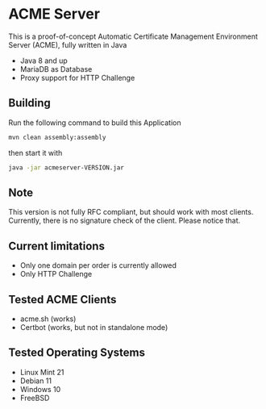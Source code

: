 # ACME Server
This is a proof-of-concept Automatic Certificate Management Environment Server (ACME), fully written in Java

- Java 8 and up
- MariaDB as Database
- Proxy support for HTTP Challenge

## Building
Run the following command to build this Application
```bash
mvn clean assembly:assembly
```
then start it with
```bash
java -jar acmeserver-VERSION.jar
```

## Note
This version is not fully RFC compliant, but should work with most clients. Currently, there is no signature check of the client. Please notice that.

## Current limitations
- Only one domain per order is currently allowed
- Only HTTP Challenge

## Tested ACME Clients
- acme.sh (works)
- Certbot (works, but not in standalone mode)

## Tested Operating Systems
- Linux Mint 21
- Debian 11
- Windows 10
- FreeBSD